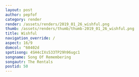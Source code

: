 ```yaml
---
layout: post
author: pepfof
category: render
render: /assets/renders/2019_01_26_wishful.png
thumb: /assets/renders/thumb/thumb-2019_01_26_wishful.png
title: Wishful
navigation_override: /
aspect: 16/9
domcol: ^60402d
spotisong: 4SH4cIXs533TP29h96ugc1
songname: Song Of Remembering
songautr: The Rentals
postid: 50
---
```


<!--USER BEGIN 1-->

<!--USER END 1-->

<!--more-->
<!--USER BEGIN 2-->

<!--USER END 2-->

